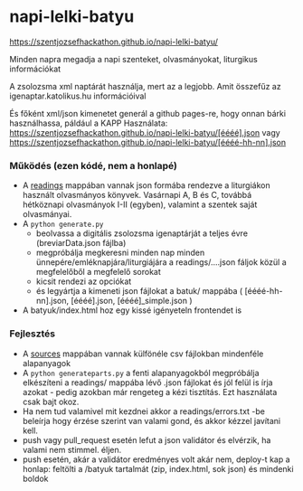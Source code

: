 # napi-lelki-batyu

https://szentjozsefhackathon.github.io/napi-lelki-batyu/

Minden napra megadja a napi szenteket, olvasmányokat, liturgikus információkat

A zsolozsma xml naptárát használja, mert az a legjobb.
Amit összefűz az igenaptar.katolikus.hu információival

És főként xml/json kimenetet generál a github pages-re, hogy onnan bárki használhassa, páldául a KAPP
Használata: https://szentjozsefhackathon.github.io/napi-lelki-batyu/[éééé].json vagy https://szentjozsefhackathon.github.io/napi-lelki-batyu/[éééé-hh-nn].json

### Működés (ezen kódé, nem a honlapé)
- A [readings](readings/) mappában vannak json formába rendezve a liturgiákon használt olvasmányos könyvek. Vasárnapi A, B és C, továbbá hétköznapi olvasmányok I-II (egyben), valamint a szentek saját olvasmányai.
- A ```python generate.py```
     - beolvassa a digitális zsolozsma igenaptárját a teljes évre (breviarData.json fájlba)
     - megpróbálja megkeresni minden nap minden ünnepére/emléknapjára/liturgiájára a readings/....json fáljok közül a megfelelőből a megfelelő sorokat
     - kicsit rendezi az opciókat
     - és legyártja a kimeneti json fájlokat a batuk/ mappába ( [éééé-hh-nn].json, [éééé].json, [éééé]_simple.json )
- A batyuk/index.html hoz egy kissé igényeteln frontendet is

### Fejlesztés
- A [sources](sources/) mappában vannak külfönéle csv fájlokban mindenféle alapanyagok
- A ```python generateparts.py``` a fenti alapanyagokból megpróbálja elkészíteni a readings/ mappába lévő .json fájlokat és jól felül is írja azokat - pedig azokban már rengeteg a kézi tisztítás. Ezt használata csak bajt okoz.
- Ha nem tud valamivel mit kezdnei akkor a readings/errors.txt -be beleírja hogy érzése szerint van valami gond, és akkor kézzel javítani kell.
- push vagy pull_request esetén lefut a json validátor és elvérzik, ha valami nem stimmel. éljen.
- push esetén, akár a validátor eredményes volt akár nem, deploy-t kap a honlap: feltölti a /batyuk tartalmát (zip, index.html, sok json) és mindenki boldok
